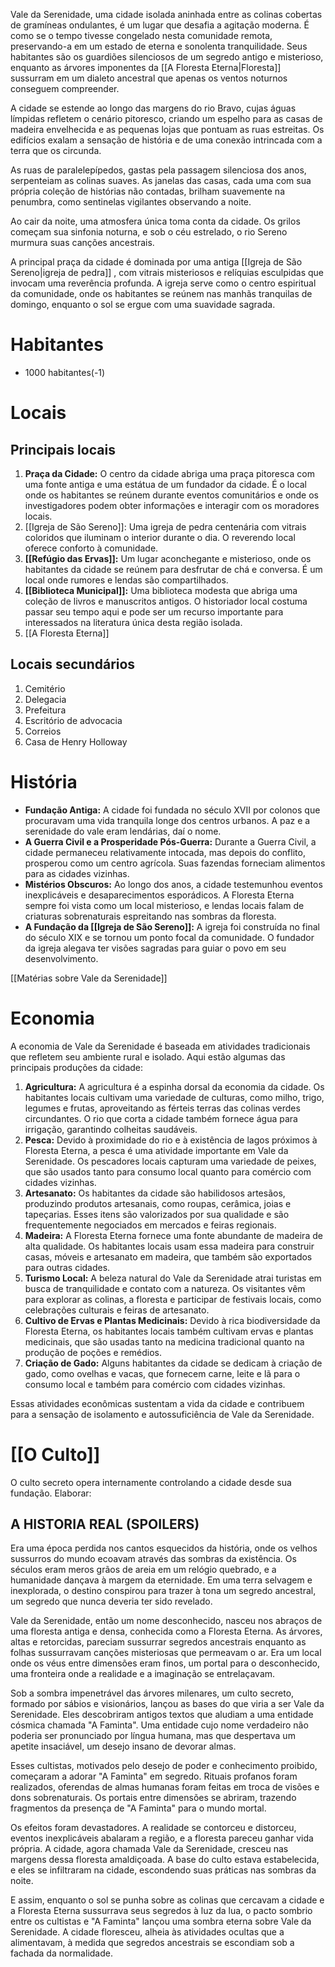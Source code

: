 
Vale da Serenidade, uma cidade isolada aninhada entre as colinas cobertas de gramíneas ondulantes, é um lugar que desafia a agitação moderna. É como se o tempo tivesse congelado nesta comunidade remota, preservando-a em um estado de eterna e sonolenta tranquilidade. Seus habitantes são os guardiões silenciosos de um segredo antigo e misterioso, enquanto as árvores imponentes da [[A Floresta Eterna|Floresta]] sussurram em um dialeto ancestral que apenas os ventos noturnos conseguem compreender.

A cidade se estende ao longo das margens do rio Bravo, cujas águas límpidas refletem o cenário pitoresco, criando um espelho para as casas de madeira envelhecida e as pequenas lojas que pontuam as ruas estreitas. Os edifícios exalam a sensação de história e de uma conexão intrincada com a terra que os circunda.

As ruas de paralelepípedos, gastas pela passagem silenciosa dos anos, serpenteiam as colinas suaves. As janelas das casas, cada uma com sua própria coleção de histórias não contadas, brilham suavemente na penumbra, como sentinelas vigilantes observando a noite.

Ao cair da noite, uma atmosfera única toma conta da cidade. Os grilos começam sua sinfonia noturna, e sob o céu estrelado, o rio Sereno murmura suas canções ancestrais.

A principal praça da cidade é dominada por uma antiga [[Igreja de São Sereno|igreja de pedra]] , com vitrais misteriosos e relíquias esculpidas que invocam uma reverência profunda. A igreja serve como o centro espiritual da comunidade, onde os habitantes se reúnem nas manhãs tranquilas de domingo, enquanto o sol se ergue com uma suavidade sagrada.

# Habitantes

- 1000 habitantes(-1)
# Locais

## Principais locais

1. **Praça da Cidade:** O centro da cidade abriga uma praça pitoresca com uma fonte antiga e uma estátua de um fundador da cidade. É o local onde os habitantes se reúnem durante eventos comunitários e onde os investigadores podem obter informações e interagir com os moradores locais.
2. [[Igreja de São Sereno]]: Uma igreja de pedra centenária com vitrais coloridos que iluminam o interior durante o dia. O reverendo local oferece conforto à comunidade.
3. **[[Refúgio das Ervas]]:** Um lugar aconchegante e misterioso, onde os habitantes da cidade se reúnem para desfrutar de chá e conversa. É um local onde rumores e lendas são compartilhados.
4. **[[Biblioteca Municipal]]:** Uma biblioteca modesta que abriga uma coleção de livros e manuscritos antigos. O historiador local costuma passar seu tempo aqui e pode ser um recurso importante para interessados na literatura única desta região isolada.
5. [[A Floresta Eterna]]
## Locais secundários

1. Cemitério
2. Delegacia
3. Prefeitura
4. Escritório de advocacia
5. Correios
6. Casa de Henry Holloway
   
# História

- **Fundação Antiga:** A cidade foi fundada no século XVII por colonos que procuravam uma vida tranquila longe dos centros urbanos. A paz e a serenidade do vale eram lendárias, daí o nome.
- **A Guerra Civil e a Prosperidade Pós-Guerra:** Durante a Guerra Civil, a cidade permaneceu relativamente intocada, mas depois do conflito, prosperou como um centro agrícola. Suas fazendas forneciam alimentos para as cidades vizinhas.
- **Mistérios Obscuros:** Ao longo dos anos, a cidade testemunhou eventos inexplicáveis e desaparecimentos esporádicos. A Floresta Eterna sempre foi vista como um local misterioso, e lendas locais falam de criaturas sobrenaturais espreitando nas sombras da floresta.
- **A Fundação da [[Igreja de São Sereno]]:** A igreja foi construída no final do século XIX e se tornou um ponto focal da comunidade. O fundador da igreja alegava ter visões sagradas para guiar o povo em seu desenvolvimento.

[[Matérias sobre Vale da Serenidade]]

# Economia
  
A economia de Vale da Serenidade é baseada em atividades tradicionais que refletem seu ambiente rural e isolado. Aqui estão algumas das principais produções da cidade:

1. **Agricultura:** A agricultura é a espinha dorsal da economia da cidade. Os habitantes locais cultivam uma variedade de culturas, como milho, trigo, legumes e frutas, aproveitando as férteis terras das colinas verdes circundantes. O rio que corta a cidade também fornece água para irrigação, garantindo colheitas saudáveis.
2. **Pesca:** Devido à proximidade do rio e à existência de lagos próximos à Floresta Eterna, a pesca é uma atividade importante em Vale da Serenidade. Os pescadores locais capturam uma variedade de peixes, que são usados tanto para consumo local quanto para comércio com cidades vizinhas.
3. **Artesanato:** Os habitantes da cidade são habilidosos artesãos, produzindo produtos artesanais, como roupas, cerâmica, joias e tapeçarias. Esses itens são valorizados por sua qualidade e são frequentemente negociados em mercados e feiras regionais.
4. **Madeira:** A Floresta Eterna fornece uma fonte abundante de madeira de alta qualidade. Os habitantes locais usam essa madeira para construir casas, móveis e artesanato em madeira, que também são exportados para outras cidades.
5. **Turismo Local:** A beleza natural do Vale da Serenidade atrai turistas em busca de tranquilidade e contato com a natureza. Os visitantes vêm para explorar as colinas, a floresta e participar de festivais locais, como celebrações culturais e feiras de artesanato.
6. **Cultivo de Ervas e Plantas Medicinais:** Devido à rica biodiversidade da Floresta Eterna, os habitantes locais também cultivam ervas e plantas medicinais, que são usadas tanto na medicina tradicional quanto na produção de poções e remédios.
7. **Criação de Gado:** Alguns habitantes da cidade se dedicam à criação de gado, como ovelhas e vacas, que fornecem carne, leite e lã para o consumo local e também para comércio com cidades vizinhas.
    
Essas atividades econômicas sustentam a vida da cidade e contribuem para a sensação de isolamento e autossuficiência de Vale da Serenidade.

# [[O Culto]]
O culto secreto opera internamente controlando a cidade desde sua fundação. Elaborar:

## A HISTORIA REAL (SPOILERS)

Era uma época perdida nos cantos esquecidos da história, onde os velhos sussurros do mundo ecoavam através das sombras da existência. Os séculos eram meros grãos de areia em um relógio quebrado, e a humanidade dançava à margem da eternidade. Em uma terra selvagem e inexplorada, o destino conspirou para trazer à tona um segredo ancestral, um segredo que nunca deveria ter sido revelado.

Vale da Serenidade, então um nome desconhecido, nasceu nos abraços de uma floresta antiga e densa, conhecida como a Floresta Eterna. As árvores, altas e retorcidas, pareciam sussurrar segredos ancestrais enquanto as folhas sussurravam canções misteriosas que permeavam o ar. Era um local onde os véus entre dimensões eram finos, um portal para o desconhecido, uma fronteira onde a realidade e a imaginação se entrelaçavam.

Sob a sombra impenetrável das árvores milenares, um culto secreto, formado por sábios e visionários, lançou as bases do que viria a ser Vale da Serenidade. Eles descobriram antigos textos que aludiam a uma entidade cósmica chamada "A Faminta". Uma entidade cujo nome verdadeiro não poderia ser pronunciado por língua humana, mas que despertava um apetite insaciável, um desejo insano de devorar almas.

Esses cultistas, motivados pelo desejo de poder e conhecimento proibido, começaram a adorar "A Faminta" em segredo. Rituais profanos foram realizados, oferendas de almas humanas foram feitas em troca de visões e dons sobrenaturais. Os portais entre dimensões se abriram, trazendo fragmentos da presença de "A Faminta" para o mundo mortal.

Os efeitos foram devastadores. A realidade se contorceu e distorceu, eventos inexplicáveis abalaram a região, e a floresta pareceu ganhar vida própria. A cidade, agora chamada Vale da Serenidade, cresceu nas margens dessa floresta amaldiçoada. A base do culto estava estabelecida, e eles se infiltraram na cidade, escondendo suas práticas nas sombras da noite.

E assim, enquanto o sol se punha sobre as colinas que cercavam a cidade e a Floresta Eterna sussurrava seus segredos à luz da lua, o pacto sombrio entre os cultistas e "A Faminta" lançou uma sombra eterna sobre Vale da Serenidade. A cidade floresceu, alheia às atividades ocultas que a alimentavam, à medida que segredos ancestrais se escondiam sob a fachada da normalidade.